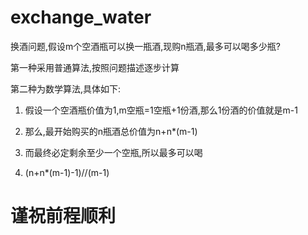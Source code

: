 # exchange_water

换酒问题,假设m个空酒瓶可以换一瓶酒,现购n瓶酒,最多可以喝多少瓶?

第一种采用普通算法,按照问题描述逐步计算

第二种为数学算法,具体如下:  
  
  1. 假设一个空酒瓶价值为1,m空瓶=1空瓶+1份酒,那么1份酒的价值就是m-1

  2. 那么,最开始购买的n瓶酒总价值为n+n*(m-1)

  3. 而最终必定剩余至少一个空瓶,所以最多可以喝
  
  4. (n+n*(m-1)-1)//(m-1)

# 谨祝前程顺利